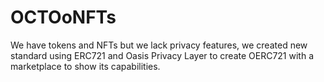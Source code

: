 # OCTOoNFTs
We have tokens and NFTs but we lack privacy features, we created new standard using ERC721 and Oasis Privacy Layer to create OERC721 with a marketplace to show its capabilities.
